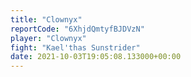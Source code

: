 ```yaml
---
title: "Clownyx"
reportCode: "6XhjdQmtyfBJDVzN"
player: "Clownyx"
fight: "Kael'thas Sunstrider"
date: 2021-10-03T19:05:08.133000+00:00
---
```

